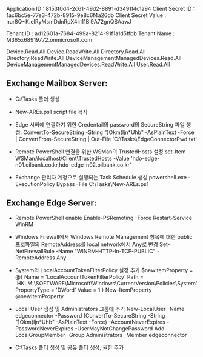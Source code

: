 
Application ID      : 8153f0d4-2c61-49d2-8891-d3491f4c1a94
Client Secret ID    : 1ac6bc5e-77e3-472b-8915-9e8c6f4a26db
Client Secret Value : nur8Q~K.eIRyMsmDdnRpX4in11Bi9A72gnQSAawJ

Tenant ID           : ad12601a-7684-499a-8214-91f1a1d5ffbb
Tenant Name         : M365x68919772.onmicrosoft.com



Device.Read.All
Device.ReadWrite.All
Directory.Read.All
Directory.ReadWrite.All
DeviceManagementManagedDevices.Read.All
DeviceManagementManagedDevices.ReadWrite.All
User.Read.All

## Exchange Mailbox Server:
 
- C:\Tasks 폴더 생성
 
- New-AREs.ps1 script file 복사
 
- Edge 서버에 연결하기 위한 Credentail의 password의 SecureString 파일 생성:
  ConvertTo-SecureString -String ")Okm(Ijn*Uhb" -AsPlainText -Force | ConvertFrom-SecureString | Out-File 'C:\Tasks\EdgeConnectorPwd.txt'
 
- Remote PowerShell 연결을 위한 WSMan의 TrustedHosts 설정
  set-Item WSMan:\localhost\Client\TrustedHosts -Value 'hdo-edge-n01.oilbank.co.kr,hdo-edge-n02.oilbank.co.kr'
 
- Exchange 관리자 계정으로 실행되는 Task Schedule 생성
  powershell.exe -ExecutionPolicy Bypass -File C:\Tasks\New-AREs.ps1
 
## Exchange Edge Server:
 
- Remote PowerShell enable 
  Enable-PSRemoting -Force
  Restart-Service WinRM
 
- Windows Firewall에서 Windows Remote Management 항목에 대한 public 프로파일의 RemoteAddress를 local network에서 Any로 변경
  Set-NetFirewallRule -Name "WINRM-HTTP-In-TCP-PUBLIC" -RemoteAddress Any
 
- System의 LocalAccountTokenFilterPolicy 설정 추가
  $newItemProperty = @{
    Name = 'LocalAccountTokenFilterPolicy'
    Path = 'HKLM:\SOFTWARE\Microsoft\Windows\CurrentVersion\Policies\System'
    PropertyType = 'DWord'
    Value = 1
  }
  New-ItemProperty @newItemProperty
 
- Local User 생성 및 Administrators 그룹에 추가
  New-LocalUser -Name edgeconnector -Password (ConvertTo-SecureString -String ")Okm(Ijn*Uhb" -AsPlainText -Force) -AccountNeverExpires -PasswordNeverExpires -UserMayNotChangePassword
  Add-LocalGroupMember -Group Administrators -Member edgeconnector
 
- C:\Tasks 폴더 생성 및 공유 폴더 생성, 권한 추가
 